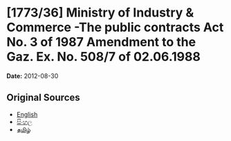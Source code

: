 # [1773/36] Ministry of Industry & Commerce -The public contracts Act No. 3 of 1987 Amendment to the Gaz. Ex. No. 508/7 of 02.06.1988

**Date:** 2012-08-30

## Original Sources

- [English](https://documents.gov.lk/view/extra-gazettes/2012/8/1773-36_E.pdf)
- [සිංහල](https://documents.gov.lk/view/extra-gazettes/2012/8/1773-36_S.pdf)
- [தமிழ்](https://documents.gov.lk/view/extra-gazettes/2012/8/1773-36_T.pdf)
